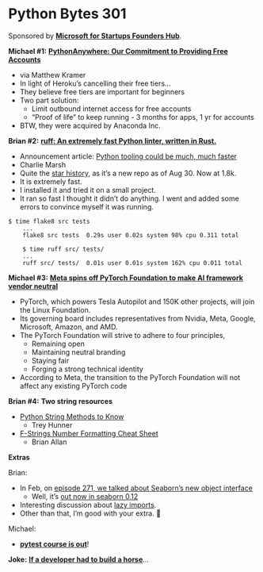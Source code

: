 # Python Bytes 301


Sponsored by [**Microsoft for Startups Founders Hub**](http://pythonbytes.fm/foundershub2022).


**Michael #1:** [**PythonAnywhere: Our Commitment to Providing Free Accounts**](https://blog.pythonanywhere.com/206/)

- via Matthew Kramer
- In light of Heroku’s cancelling their free tiers…
- They believe free tiers are important for beginners
- Two part solution:
    - Limit outbound internet access for free accounts
    - “Proof of life” to keep running - 3 months for apps, 1 yr for accounts
- BTW, they were acquired by Anaconda Inc.

**Brian #2:** [**ruff: An extremely fast Python linter, written in Rust.**](https://github.com/charliermarsh/ruff)

- Announcement article: [Python tooling could be much, much faster](https://notes.crmarsh.com/python-tooling-could-be-much-much-faster)
- Charlie Marsh
- Quite the [star history](https://star-history.com/#charliermarsh/ruff&Date), as it’s a new repo as of Aug 30. Now at 1.8k.
- It is extremely fast.
- I installed it and tried it on a small project.
- It ran so fast I thought it didn’t do anything. I went and added some errors to convince myself it was running.
```
$ time flake8 src tests     
    ...
    flake8 src tests  0.29s user 0.02s system 98% cpu 0.311 total
    
    $ time ruff src/ tests/   
    ...  
    ruff src/ tests/  0.01s user 0.01s system 162% cpu 0.011 total
```

**Michael #3:**  [**Meta spins off PyTorch Foundation to make AI framework vendor neutral**](https://arstechnica.com/information-technology/2022/09/meta-spins-off-pytorch-foundation-to-make-ai-framework-vendor-neutral/)

- PyTorch, which powers Tesla Autopilot and 150K other projects, will join the Linux Foundation.
- Its governing board includes representatives from Nvidia, Meta, Google, Microsoft, Amazon, and AMD.
- The PyTorch Foundation will strive to adhere to four principles,
    - Remaining open
    - Maintaining neutral branding
    - Staying fair
    - Forging a strong technical identity
- According to Meta, the transition to the PyTorch Foundation will not affect any existing PyTorch code

**Brian #4:** **Two string resources**

- [Python String Methods to Know](https://www.pythonmorsels.com/string-methods/?utm_source=pocket_mylist)
    - Trey Hunner
- [F-Strings Number Formatting Cheat Sheet](https://cheatography.com/brianallan/cheat-sheets/python-f-strings-number-formatting/?utm_source=pocket_mylist)
    - Brian Allan

**Extras** 

Brian:

- In Feb, on [episode 271, we talked about Seaborn’s new object interface](https://pythonbytes.fm/episodes/show/271/cpython-async-task-groups-in-python-3.11)
    - Well, it’s [out now in seaborn 0.12](https://michaelwaskom.medium.com/announcing-the-release-of-seaborn-0-12-f26266ddbd8f)
- Interesting discussion about [lazy imports](https://lwn.net/SubscriberLink/907226/d9bd243556d15d8b/).
- Other than that, I’m good with your extra. 🙂 

Michael:

- [**pytest course is out**](https://training.talkpython.fm/courses/getting-started-with-testing-in-python-using-pytest)!

**Joke:** [**If a developer had to build a horse**](https://twitter.com/pr0grammerhum0r/status/1544093723541348353?s=12&t=9gGvVIDpqOfv22I40TQUzw)…
